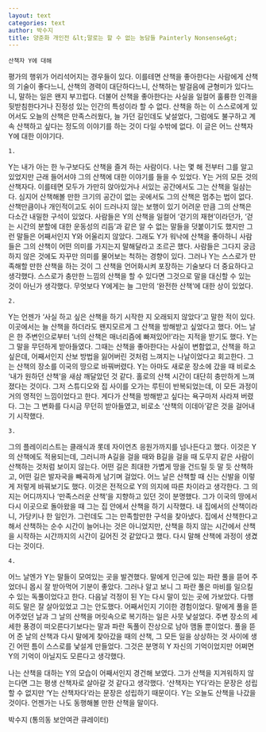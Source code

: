 ```yaml
---
layout: text
categories: text
author: 박수지
title: 양준화 개인전 &lt;말로는 할 수 없는 농담들 Painterly Nonsense&gt;
---
```


`산책자 Y에 대해`

평가의 행위가 어리석어지는 경우들이 있다. 이를테면 산책을 좋아한다는 사람에게 산책의 기술이 좋다느니, 산책의 경력이 대단하다느니, 산책하는 발걸음에 균형미가 있다느니, 말하는 일은 왠지 부끄럽다. 더불어 산책을 좋아한다는 사실을 일컬어 훌륭한 인격을 뒷받침한다거나 진정성 있는 인간의 특성이라 할 수 없다. 산책을 하는 이 스스로에게 있어서도 오늘의 산책은 만족스러웠다, 늘 가던 길인데도 낯설었다, 그럼에도 불구하고 계속 산책하고 싶다는 정도의 이야기를 하는 것이 다일 수밖에 없다. 이 글은 어느 산책자 Y에 대한 이야기다.

`1.`

Y는 내가 아는 한 누구보다도 산책을 즐겨 하는 사람이다. 나는 몇 해 전부터 그를 알고 있었지만 근래 들어서야 그의 산책에 대한 이야기를 들을 수 있었다. Y는 거의 모든 것의 산책자다. 이를테면 모두가 가만히 앉아있거나 서있는 공간에서도 그는 산책을 일삼는다. 심지어 산책해볼 만한 크기의 공간이 없는 곳에서도 그의 산책은 멈추는 법이 없다. 산책만큼이나 개인적이고도 쉬이 드러나지 않는 보행이 있기 어려운 만큼 그의 산책은 다소간 내밀한 구석이 있었다. 사람들은 Y의 산책을 일컬어 ‘걷기의 재현’이라던가, ‘걷는 시간의 분할에 대한 운동성의 리듬’과 같은 알 수 없는 말들을 덧붙이기도 했지만 그런 말들은 어째서인지 Y와 어울리지 않았다. 그래도 Y가 워낙에 산책을 좋아하니 사람들은 그의 산책이 어떤 의미를 가지는지 말해달라고 조르곤 했다. 사람들은 그다지 궁금하지 않은 것에도 자꾸만 의미를 물어보는 척하는 경향이 있다. 그러나 Y는 스스로가 만족해할 만한 산책을 하는 것이 그 산책을 언어화시켜 포장하는 기술보다 더 중요하다고 생각했다. 스스로가 충만한 느낌의 산책을 할 수 있다면 그것으로 말을 대신할 수 있는 것이 아닌가 생각했다. 무엇보다 Y에게는 늘 그만의 ‘완전한 산책’에 대한 상이 있었다.

`2.`

Y는 언젠가 ‘사실 하고 싶은 산책을 하기 시작한 지 오래되지 않았다’고 말한 적이 있다. 이곳에서는 늘 산책을 하더라도 왠지모르게 그 산책을 방해받고 싶었다고 했다. 어느 날은 한 주변인으로부터 ‘너의 산책은 매너리즘에 빠져있어!’라는 지적을 받기도 했다. Y는 그 말을 무던하게 받아들였다. 그때는 산책을 좋아한다는 사실이 변함없고, 산책을 하고 싶은데, 어째서인지 산보 방법을 잃어버린 것처럼 느껴지는 나날이었다고 회고한다. 그는 산책의 장소를 이국의 땅으로 바꿔버렸다. Y는 아마도 새로운 장소에 갔을 때 비로소 ‘내가 원하던 산책’을 새삼 깨달았던 것 같다. 홀로의 산책 시간이 대단히 충만하게 느껴졌다는 것이다. 그저 스튜디오와 집 사이를 오가는 루틴이 반복되었는데, 이 모든 과정이 거의 영적인 느낌이었다고 한다. 게다가 산책을 방해받고 싶다는 욕구마저 사라져 버렸다. 그는 그 변화를 다시금 무던히 받아들였고, 비로소 ‘산책의 이데아’같은 것을 걸어내기 시작했다.

`3.`

그의 플레이리스트는 클래식과 롯데 자이언츠 응원가까지를 넘나든다고 했다. 이것은 Y의 산책에도 적용되는데, 그러니까 A길을 걸을 때와 B길을 걸을 때 도무지 같은 사람이 산책하는 것처럼 보이지 않는다. 어떤 길은 최대한 가볍게 땅을 건드릴 듯 말 듯 산책하고, 어떤 길은 발자국을 빼곡하게 남기며 걸었다. 어느 날은 산책할 때 신는 신발을 이렇게 저렇게 바꿔보기도 했다. 이것은 전적으로 Y의 의지에 따른 차이라고 생각한다. 그 의지는 어디까지나 ‘만족스러운 산책’을 지향하고 있던 것이 분명했다. 그가 이국의 땅에서 다시 이곳으로 돌아왔을 때 그는 집 안에서 산책을 하기 시작했다. 내 집에서의 산책이라니, 가당키나 한 일인가. 그런데도 그는 만족할만한 구석을 찾아냈다. 집에서 산책한다고 해서 산책하는 순수 시간이 늘어나는 것은 아니었지만, 산책을 하지 않는 시간에서 산책을 시작하는 시간까지의 시간이 길어진 것 같았다고 했다. 다시 말해 산책에 과정이 생겼다는 것이다.

`4.`

어느 날엔가 Y는 말들이 모여있는 곳을 발견했다. 말에게 인근에 있는 파란 풀을 뜯어 주었더니 몹시 잘 받아먹어 기분이 좋았다. 그러나 알고 보니 그 파란 풀은 마비를 일으킬 수 있는 독풀이었다고 한다. 다음날 걱정이 된 Y는 다시 말이 있는 곳에 가보았다. 다행히도 말은 잘 살아있었고 그는 안도했다. 어째서인지 기이한 경험이었다. 말에게 풀을 뜯어주었던 날과 그 날의 산책을 머릿속으로 복기하는 일은 사뭇 낯설었다. 주변 장소의 세세한 풍경이 떠오른다기보다는 말과 파란 독풀이 잔상으로 남아 맴돌 뿐이었다. 풀을 뜯어 준 날의 산책과 다시 말에게 찾아갔을 때의 산책, 그 모든 일을 상상하는 것 사이에 생긴 어떤 틈이 스스로를 낯설게 만들었다. 그것은 분명히 Y 자신의 기억이었지만 어쩌면 Y의 기억이 아닐지도 모른다고 생각했다.

나는 산책을 대하는 Y의 모습이 어째서인지 경건해 보였다. 그가 산책을 지겨워하지 않는다면 그는 평생 산책자로 살아갈 것 같다고 생각했다. ‘산책자는 Y다’라는 문장은 성립할 수 없지만 ‘Y는 산책자다’라는 문장은 성립하기 때문이다. Y는 오늘도 산책을 나갔을 것이다. 언젠가는 나도 동행해볼 만한 산책을 말이다.

박수지 (통의동 보안여관 큐레이터)
